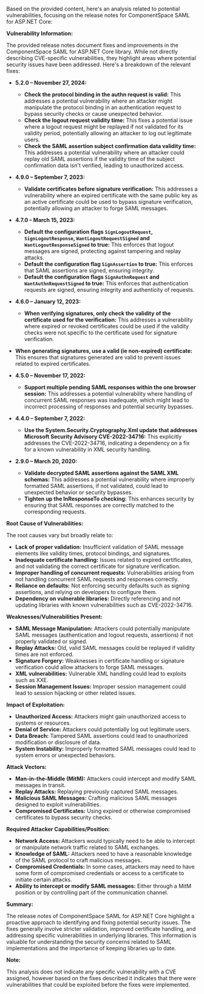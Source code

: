 Based on the provided content, here's an analysis related to potential vulnerabilities, focusing on the release notes for ComponentSpace SAML for ASP.NET Core:

**Vulnerability Information:**

The provided release notes document fixes and improvements in the ComponentSpace SAML for ASP.NET Core library. While not directly describing CVE-specific vulnerabilities, they highlight areas where potential security issues have been addressed. Here's a breakdown of the relevant fixes:

*   **5.2.0 – November 27, 2024:**
    *   **Check the protocol binding in the authn request is valid:** This addresses a potential vulnerability where an attacker might manipulate the protocol binding in an authentication request to bypass security checks or cause unexpected behavior.
    *   **Check the logout request validity time:** This fixes a potential issue where a logout request might be replayed if not validated for its validity period, potentially allowing an attacker to log out legitimate users.
    *   **Check the SAML assertion subject confirmation data validity time:**  This addresses a potential vulnerability where an attacker could replay old SAML assertions if the validity time of the subject confirmation data isn't verified, leading to unauthorized access.

*   **4.9.0 – September 7, 2023:**
    *   **Validate certificates before signature verification:** This addresses a vulnerability where an expired certificate with the same public key as an active certificate could be used to bypass signature verification, potentially allowing an attacker to forge SAML messages.

*   **4.7.0 – March 15, 2023:**
     * **Default the configuration flags `SignLogoutRequest`, `SignLogoutResponse`, `WantLogoutRequestSigned` and `WantLogoutResponseSigned` to true:** This enforces that logout messages are signed, protecting against tampering and replay attacks.
     * **Default the configuration flag `SignAssertion` to true:** This enforces that SAML assertions are signed, ensuring integrity.
     * **Default the configuration flags `SignAuthnRequest` and `WantAuthnRequestSigned` to true:** This enforces that authentication requests are signed, ensuring integrity and authenticity of requests.

*   **4.6.0 – January 12, 2023:**
    *   **When verifying signatures, only check the validity of the certificate used for the verification:** This addresses a vulnerability where expired or revoked certificates could be used if the validity checks were not specific to the certificate used for signature verification.
   *   **When generating signatures, use a valid (ie non-expired) certificate:** This ensures that signatures generated are valid to prevent issues related to expired certificates.

*   **4.5.0 – November 17, 2022:**
    *   **Support multiple pending SAML responses within the one browser session:** This addresses a potential vulnerability where handling of concurrent SAML responses was inadequate, which might lead to incorrect processing of responses and potential security bypasses.

*   **4.4.0 – September 7, 2022:**
    *   **Use the System.Security.Cryptography.Xml update that addresses Microsoft Security Advisory CVE-2022-34716:** This explicitly addresses the CVE-2022-34716, indicating a dependency on a fix for a known vulnerability in XML security handling.

*   **2.9.0 – March 20, 2020:**
    *   **Validate decrypted SAML assertions against the SAML XML schemas:** This addresses a potential vulnerability where improperly formatted SAML assertions, if not validated, could lead to unexpected behavior or security bypasses.
    *   **Tighten up the InResponseTo checking:** This enhances security by ensuring that SAML responses are correctly matched to the corresponding requests.

**Root Cause of Vulnerabilities:**

The root causes vary but broadly relate to:

*   **Lack of proper validation:** Insufficient validation of SAML message elements like validity times, protocol bindings, and signatures.
*   **Inadequate certificate handling:** Issues related to expired certificates, and not validating the correct certificate for signature verification.
*   **Improper handling of concurrent requests:** Vulnerabilities arising from not handling concurrent SAML requests and responses correctly.
*   **Reliance on defaults:** Not enforcing security defaults such as signing assertions, and relying on developers to configure them.
*   **Dependency on vulnerable libraries:** Directly referencing and not updating libraries with known vulnerabilities such as CVE-2022-34716.

**Weaknesses/Vulnerabilities Present:**

*   **SAML Message Manipulation:** Attackers could potentially manipulate SAML messages (authentication and logout requests, assertions) if not properly validated or signed.
*   **Replay Attacks:**  Old, valid SAML messages could be replayed if validity times are not enforced.
*   **Signature Forgery:**  Weaknesses in certificate handling or signature verification could allow attackers to forge SAML messages.
*   **XML vulnerabilities:** Vulnerable XML handling could lead to exploits such as XXE.
*   **Session Management Issues:**  Improper session management could lead to session hijacking or other related issues.

**Impact of Exploitation:**

*   **Unauthorized Access:** Attackers might gain unauthorized access to systems or resources.
*   **Denial of Service:** Attackers could potentially log out legitimate users.
*   **Data Breach:** Tampered SAML assertions could lead to unauthorized modification or disclosure of data.
*   **System Instability:** Improperly formatted SAML messages could lead to system errors or unexpected behaviors.

**Attack Vectors:**

*   **Man-in-the-Middle (MitM):** Attackers could intercept and modify SAML messages in transit.
*   **Replay Attacks:** Replaying previously captured SAML messages.
*   **Malicious SAML Messages:** Crafting malicious SAML messages designed to exploit vulnerabilities.
*   **Compromised Certificates:** Using expired or otherwise compromised certificates to bypass security checks.

**Required Attacker Capabilities/Position:**

*   **Network Access:** Attackers would typically need to be able to intercept or manipulate network traffic related to SAML exchanges.
*   **Knowledge of SAML:** Attackers need to have a reasonable knowledge of the SAML protocol to craft malicious messages.
*   **Compromised Credentials:** In some cases, attackers may need to have some form of compromised credentials or access to a certificate to initiate certain attacks.
*   **Ability to intercept or modify SAML messages:** Either through a MitM position or by controlling part of the communication channel.

**Summary:**

The release notes of ComponentSpace SAML for ASP.NET Core highlight a proactive approach to identifying and fixing potential security issues. The fixes generally involve stricter validation, improved certificate handling, and addressing specific vulnerabilities in underlying libraries. This information is valuable for understanding the security concerns related to SAML implementations and the importance of keeping libraries up to date.

**Note:**

This analysis does not indicate any specific vulnerability with a CVE assigned, however based on the fixes described it indicates that there were vulnerabilities that could be exploited before the fixes were implemented.